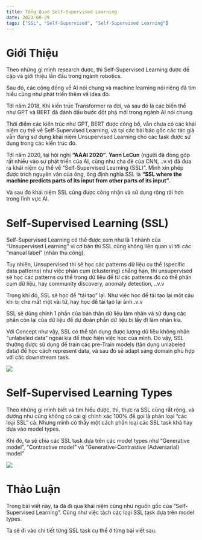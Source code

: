 ```yaml
---
title: Tổng Quan Self-Supervised Learning
date: 2023-08-29
tags: ["SSL", "Self-Supervised", "Self-Supervised Learning"]
---
```


<style>
.textSingleImg {
  text-align: center;
}
.textTwoImg {
    display: flex;
    flex-direction: row;
    justify-content: space-around;

}
.singleImg {
  display: block;
  margin-left: auto;
  margin-right: auto;
}
.twoImg {
    display: inline;
    width: 300px;
    height: 300px;
    margin-left: 30px;
}
</style>



# Giới Thiệu

Theo những gì mình research được, thì Self-Supervised Learning được đề cập và giới thiệu lần đầu trong ngành robotics.

Sau đó, các cộng đồng về AI nói chung và machine learning nói riêng đã tìm hiểu cũng như phát triển thêm về idea đó.

Tới năm 2018, Khi kiến trúc Transformer ra đời, và sau đó là các biến thể như GPT và BERT đã đánh dấu bước đột phá mới trong ngành AI nói chung.

Thời điểm các kiến trúc như GPT, BERT được công bố, vẫn chưa có các khái niệm cụ thể về Self-Supervised Learning, và tại các bài báo gốc các tác giả vẫn đang sử dụng khái niệm Unsupervised Learning cho các task được sử dụng trong các kiến trúc đó.

Tới năm 2020, tại hội nghị **“AAAI 2020”**. **Yann LeCun** (người đã đóng góp rất nhiều vào sự phát triển của AI, cũng như cha đẻ của CNN, ..v.v) đã đưa ra khái niệm cụ thể về “Self-Supervised Learning (SSL)”. Mình xin phép được trích nguyên văn của ông, ông định nghĩa SSL là **“SSL where the machine predicts parts of its input from other parts of its input”**.

Và sau đó khái niệm SSL cũng được công nhận và sử dụng rộng rãi hơn trong lĩnh vực AI.

# Self-Supervised Learning (SSL)

Self-Supervised Learning có thể được xem như là 1 nhành của “Unsupervised Learning” vì cơ bản thì SSL cũng không liên quan vì tới các “manual label” (nhãn thủ công).

Tuy nhiên, Unsupervised thì sẽ học các patterns dữ liệu cụ thể (specific data patterns) như việc phân cụm (clustering) chẳng hạn, thì unsupervised sẽ học các patterns cụ thể trong dữ liệu để từ các patterns đó có thể phân cụm dữ liệu, hay community discovery, anomaly detection, ..v.v

Trong khi đó, SSL sẽ học để “tái tạo” lại. Như việc học để tái tạo lại một câu khi bị che mất một vài từ, hay học để tái tạo lại ảnh..v.v

SSL sẽ dùng chính 1 phần của bản thân dữ liệu làm nhãn và sử dụng các phần còn lại của dữ liệu để dự đoán phần dữ liệu bị lấy đi làm nhãn kia.

Với Concept như vậy, SSL có thể tận dụng được lượng dữ liệu không nhãn “unlabeled data” ngoài kia để thực hiện việc học của mình. Do vậy, SSL thường được sử dụng để train các pre-Train models (tận dụng unlabeled data) để học cách represent data, và sau đó sẽ adapt sang domain phù hợp với các downstream task.

<img class="singleImg" src="/img/ssl/1.jpg">

# Self-Supervised Learning Types

Theo những gì mình biết và tìm hiểu được, thì, thực ra SSL cũng rất rộng, và dường như cũng không có cái gì chính xác 100% để gọi là phân loại “các loại SSL” cả. Nhưng mình có thấy một cách phân loại các SSL task khá hay dựa vào model types.

Khi đó, ta sẽ chia các SSL task dựa trên các model types như “Generative model”, “Contrastive model” và “Generative-Contrastive (Adversarial) model”

<img class="singleImg" src="/img/ssl/2.jpg">

# Thảo Luận

Trong bài viết này, ta đã đi qua khái niệm cũng như nguồn gốc của “Self-Supervised Learning”. Cũng như việc tách các loại SSL task dựa trên model types.

Ta sẽ đi vào chi tiết từng SSL task cụ thể ở từng bài viết sau.
